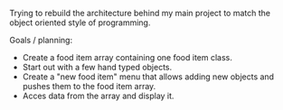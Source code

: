 Trying to rebuild the architecture behind my main project to match the object oriented style of programming.

Goals / planning:

- Create a food item array containing one food item class.
- Start out with a few hand typed objects.
- Create a "new food item" menu that allows adding new objects and pushes them to the food item array.
- Acces data from the array and display it.
